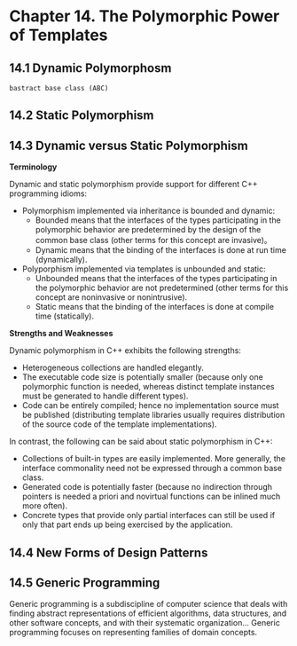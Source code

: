 # Chapter 14. The Polymorphic Power of Templates



## 14.1 Dynamic Polymorphosm

`bastract base class (ABC)`



## 14.2 Static Polymorphism



## 14.3 Dynamic versus Static Polymorphism

**Terminology**

Dynamic and static polymorphism provide support for different C++ programming idioms:

- Polymorphism implemented via inheritance is bounded and dynamic:
  - Bounded means that the interfaces of the types participating in the polymorphic behavior are predetermined by the design of the common base class (other terms for this concept are invasive)。
  - Dynamic means that the binding of the interfaces is done at run time (dynamically).
- Polyporphism implemented via templates is unbounded and static:
  - Unbounded means that the interfaces of the types participating in the polymorphic behavior are not predetermined (other terms for this concept are noninvasive or nonintrusive).
  - Static means that the binding of the interfaces is done at compile time (statically).

**Strengths and Weaknesses**

Dynamic polymorphism in C++ exhibits the following strengths:

- Heterogeneous collections are handled elegantly.
- The executable code size is potentially smaller (because only one polymorphic function is needed, whereas distinct template instances must be generated to handle different types).
- Code can be entirely compiled; hence no implementation source must be published (distributing template libraries usually requires distribution of the source code of the template implementations).

In contrast, the following can be said about static polymorphism in C++:

- Collections of built-in types are easily implemented. More generally, the interface commonality need not be expressed through a common base class.
- Generated code is potentially faster (because no indirection through pointers is needed a priori and novirtual functions can be inlined much more often).
- Concrete types that provide only partial interfaces can still be used if only that part ends up being exercised by the application.



## 14.4 New Forms of Design Patterns



## 14.5 Generic Programming

Generic programming is a subdiscipline of computer science that deals with finding abstract representations of efficient algorithms, data structures, and other software concepts, and with their systematic organization... Generic programming focuses on representing families of domain concepts.

